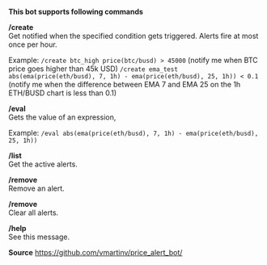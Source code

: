 **This bot supports following commands**

**/create <ALERT NAME> <ALERT CONDITION>**  
Get notified when the specified condition gets triggered. Alerts fire at most once per hour.

Example:
`/create btc_high price(btc/busd) > 45000` (notify me when BTC price goes higher than 45k USD)
`/create ema_test abs(ema(price(eth/busd), 7, 1h) - ema(price(eth/busd), 25, 1h)) < 0.1` (notify me when the difference between EMA 7 and EMA 25 on the 1h ETH/BUSD chart is less than 0.1)

**/eval <EXPRESSION>**  
Gets the value of an expression,

Example:
`/eval abs(ema(price(eth/busd), 7, 1h) - ema(price(eth/busd), 25, 1h))`

**/list**  
Get the active alerts.

**/remove <ALERT NAME>**  
Remove an alert.

**/remove**  
Clear all alerts.

**/help**  
See this message.

**Source**
https://github.com/vmartinv/price_alert_bot/
